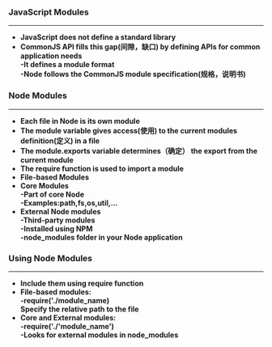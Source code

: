 ### JavaScript Modules
---
- **JavaScript does not define a standard library**
- **CommonJS API fills this gap(间隙，缺口) by defining APIs for common application needs <br>-It defines a module format<br>-Node follows the CommonJS module specification(规格，说明书)**


### Node Modules
---
- **Each file in Node is its own module**
- **The module variable gives access(使用) to the current modules definition(定义) in a file**
- **The module.exports variable determines（确定） the export from the current module**
- **The require function is used to import a module**
- **File-based Modules**
- **Core Modules<br>-Part of core Node <br>-Examples:path,fs,os,util,...**
- **External Node modules<br>-Third-party modules <br>-Installed using NPM<br>-node_modules folder in your Node application**

### Using Node Modules
----
- **Include them using require function**
- **File-based modules:<br>-require('./module_name)<br>Specify the relative path to the file**
- **Core and External modules:<br>-require('./'module_name')<br>-Looks for external modules in node_modules**